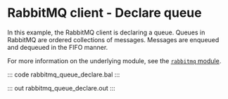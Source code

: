 # RabbitMQ client - Declare queue

In this example, the RabbitMQ client is declaring a queue. Queues in RabbitMQ are ordered collections of messages. Messages are enqueued and dequeued in the FIFO manner.

For more information on the underlying module, see the [`rabbitmq` module](https://lib.ballerina.io/ballerinax/rabbitmq/latest).

::: code rabbitmq_queue_declare.bal :::

::: out rabbitmq_queue_declare.out :::
